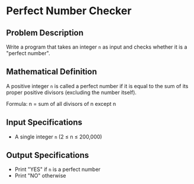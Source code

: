# Perfect Number Checker

## Problem Description
Write a program that takes an integer `n` as input and checks whether it is a "perfect number".

## Mathematical Definition
A positive integer `n` is called a perfect number if it is equal to the sum of its proper positive divisors (excluding the number itself).

Formula: n = sum of all divisors of n except n

## Input Specifications
- A single integer `n` (2 ≤ n ≤ 200,000)

## Output Specifications
- Print "YES" if `n` is a perfect number
- Print "NO" otherwise
